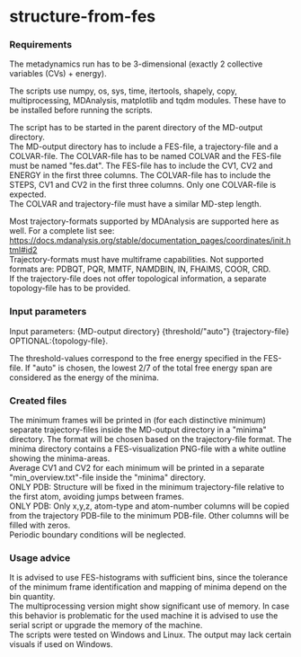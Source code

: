 # structure-from-fes

### Requirements

The metadynamics run has to be 3-dimensional (exactly 2 collective variables (CVs) + energy). 

The scripts use numpy, os, sys, time, itertools, shapely, copy, multiprocessing, MDAnalysis, matplotlib and tqdm modules. These have to be installed before running the scripts.

The script has to be started in the parent directory of the MD-output directory.<br>
The MD-output directory has to include a FES-file, a trajectory-file and a COLVAR-file. The COLVAR-file has to be named COLVAR and the FES-file must be named "fes.dat". The FES-file has to include the CV1, CV2 and ENERGY in the first three columns. The COLVAR-file has to include the STEPS, CV1 and CV2 in the first three columns. Only one COLVAR-file is expected.<br>
The COLVAR and trajectory-file must have a similar MD-step length.

Most trajectory-formats supported by MDAnalysis are supported here as well. For a complete list see:<br>
https://docs.mdanalysis.org/stable/documentation_pages/coordinates/init.html#id2 <br>
Trajectory-formats must have multiframe capabilities. Not supported formats are: PDBQT, PQR, MMTF, NAMDBIN, IN, FHAIMS, COOR, CRD.<br>
If the trajectory-file does not offer topological information, a separate topology-file has to be provided.

### Input parameters

Input parameters: {MD-output directory} {threshold/"auto"} {trajectory-file} OPTIONAL:{topology-file}.<br>

The threshold-values correspond to the free energy specified in the FES-file. If "auto" is chosen, the lowest 2/7 of the total free energy span are considered as the energy of the minima.

### Created files

The minimum frames will be printed in (for each distinctive minimum) separate trajectory-files inside the MD-output directory in a "minima" directory. The format will be chosen based on the trajectory-file format. The minima directory contains a FES-visualization PNG-file with a white outline showing the minima-areas.<br>
Average CV1 and CV2 for each minimum will be printed in a separate "min_overview.txt"-file inside the "minima" directory.<br>
ONLY PDB: Structure will be fixed in the minimum trajectory-file relative to the first atom, avoiding jumps between frames.<br>
ONLY PDB: Only x,y,z, atom-type and atom-number columns will be copied from the trajectory PDB-file to the minimum PDB-file. Other columns will be filled with zeros.<br>
Periodic boundary conditions will be neglected.<br>

### Usage advice

It is advised to use FES-histograms with sufficient bins, since the tolerance of the minimum frame identification and mapping of minima depend on the bin quantity.<br>
The multiprocessing version might show significant use of memory. In case this behavior is problematic for the used machine it is advised to use the serial script or upgrade the memory of the machine.<br>
The scripts were tested on Windows and Linux. The output may lack certain visuals if used on Windows.
